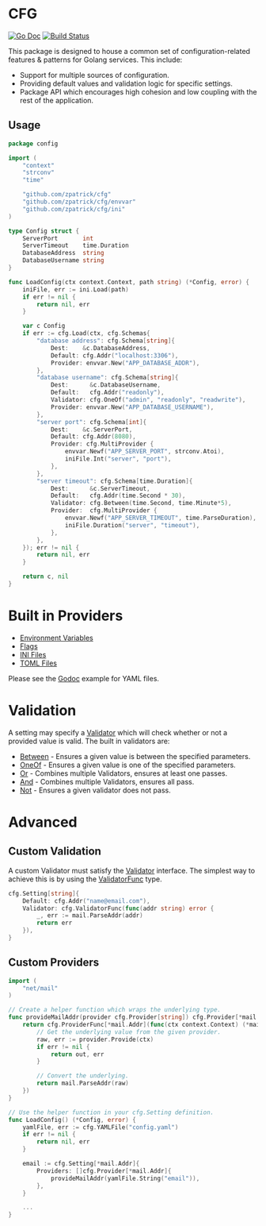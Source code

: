# CFG

[![Go Doc](https://godoc.org/github.com/zpatrick/cfg?status.svg)](https://godoc.org/github.com/zpatrick/cfg)
[![Build Status](https://github.com/zpatrick/cfg/actions/workflows/go.yaml/badge.svg?branch=main)](https://github.com/zpatrick/cfg/actions/workflows/go.yaml?query=branch%3Amain)

This package is designed to house a common set of configuration-related features & patterns for Golang services. This include:

- Support for multiple sources of configuration.
- Providing default values and validation logic for specific settings.
- Package API which encourages high cohesion and low coupling with the rest of the application.

## Usage

```go
package config

import (
	"context"
	"strconv"
	"time"

	"github.com/zpatrick/cfg"
	"github.com/zpatrick/cfg/envvar"
	"github.com/zpatrick/cfg/ini"
)

type Config struct {
	ServerPort       int
	ServerTimeout    time.Duration
	DatabaseAddress  string
	DatabaseUsername string
}

func LoadConfig(ctx context.Context, path string) (*Config, error) {
	iniFile, err := ini.Load(path)
	if err != nil {
		return nil, err
	}

	var c Config
	if err := cfg.Load(ctx, cfg.Schemas{
		"database address": cfg.Schema[string]{
			Dest:    &c.DatabaseAddress,
			Default: cfg.Addr("localhost:3306"),
			Provider: envvar.New("APP_DATABASE_ADDR"),
		},
		"database username": cfg.Schema[string]{
			Dest:      &c.DatabaseUsername,
			Default:   cfg.Addr("readonly"),
			Validator: cfg.OneOf("admin", "readonly", "readwrite"),
			Provider: envvar.New("APP_DATABASE_USERNAME"),
		},
		"server port": cfg.Schema[int]{
			Dest:    &c.ServerPort,
			Default: cfg.Addr(8080),
			Provider: cfg.MultiProvider {
				envvar.Newf("APP_SERVER_PORT", strconv.Atoi),
				iniFile.Int("server", "port"),
			},
		},
		"server timeout": cfg.Schema[time.Duration]{
			Dest:      &c.ServerTimeout,
			Default:   cfg.Addr(time.Second * 30),
			Validator: cfg.Between(time.Second, time.Minute*5),
			Provider:  cfg.MultiProvider {
				envvar.Newf("APP_SERVER_TIMEOUT", time.ParseDuration),
				iniFile.Duration("server", "timeout"),
			},
		},
	}); err != nil {
		return nil, err
	}

	return c, nil
}
```


# Built in Providers

- [Environment Variables](https://pkg.go.dev/github.com/zpatrick/cfg#EnvVar)
- [Flags](https://pkg.go.dev/github.com/zpatrick/cfg#Flag)
- [INI Files](https://pkg.go.dev/github.com/zpatrick/cfg#INIFile)
- [TOML Files](https://pkg.go.dev/github.com/zpatrick/cfg#TOMLFile)

Please see the [Godoc](https://pkg.go.dev/github.com/zpatrick/cfg#example-YAML) example for YAML files.  

# Validation
A setting may specify a [Validator](https://pkg.go.dev/github.com/zpatrick/cfg#Validator) which will check whether or not a provided value is valid.
The built in validators are:

- [Between](https://pkg.go.dev/github.com/zpatrick/cfg#Between) - Ensures a given value is between the specified parameters.
- [OneOf](https://pkg.go.dev/github.com/zpatrick/cfg#OneOf) - Ensures a given value is one of the specified parameters.
- [Or](https://pkg.go.dev/github.com/zpatrick/cfg#Or) - Combines multiple Validators, ensures at least one passes.
- [And](https://pkg.go.dev/github.com/zpatrick/cfg#And) - Combines multiple Validators, ensures all pass.
- [Not](https://pkg.go.dev/github.com/zpatrick/cfg#Not) - Ensures a given validator does not pass.

# Advanced

## Custom Validation
A custom Validator must satisfy the [Validator](https://pkg.go.dev/github.com/zpatrick/cfg#Validator) interface.
The simplest way to achieve this is by using the [ValidatorFunc](https://pkg.go.dev/github.com/zpatrick/cfg#ValidatorFunc) type.

```go
cfg.Setting[string]{
	Default: cfg.Addr("name@email.com"),
	Validator: cfg.ValidatorFunc(func(addr string) error {
		_, err := mail.ParseAddr(addr)
		return err
	}),
}
```

## Custom Providers

```go
import (
	"net/mail"
)

// Create a helper function which wraps the underlying type.
func provideMailAddr(provider cfg.Provider[string]) cfg.Provider[*mail.Addr] {
	return cfg.ProviderFunc[*mail.Addr](func(ctx context.Context) (*mail.Addr, error) {
		// Get the underlying value from the given provider.
		raw, err := provider.Provide(ctx)
		if err != nil {
			return out, err
		}

		// Convert the underlying.
		return mail.ParseAddr(raw)
	})
}

// Use the helper function in your cfg.Setting definition.
func LoadConfig() (*Config, error) {
	yamlFile, err := cfg.YAMLFile("config.yaml")
	if err != nil {
		return nil, err
	}

	email := cfg.Setting[*mail.Addr]{
		Providers: []cfg.Provider[*mail.Addr]{
			provideMailAddr(yamlFile.String("email")),
		},
	}

	...
}
```
